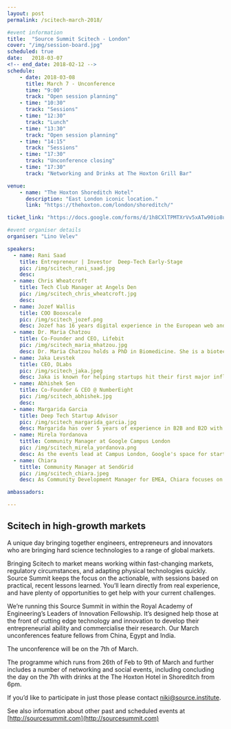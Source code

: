 ```yaml
---
layout: post
permalink: /scitech-march-2018/

#event information
title:  "Source Summit Scitech - London"
cover: "/img/session-board.jpg"
scheduled: true
date:   2018-03-07
<!-- end_date: 2018-02-12 -->
schedule:
    - date: 2018-03-08
      title: March 7 - Unconference
      time: "9:00"
      track: "Open session planning"
    - time: "10:30"
      track: "Sessions"
    - time: "12:30"
      track: "Lunch"
    - time: "13:30"
      track: "Open session planning"
    - time: "14:15"
      track: "Sessions"
    - time: "17:30"
      track: "Unconference closing"
    - time: "17:30"
      track: "Networking and Drinks at The Hoxton Grill Bar"

venue:
    - name: "The Hoxton Shoreditch Hotel"
      description: "East London iconic location."
      link: "https://thehoxton.com/london/shoreditch/"

ticket_link: "https://docs.google.com/forms/d/1h8CXlTPMTXrVv5xATw90io8uDFRE2QiloJJH2xC0sOE/edit"

#event organiser details
organiser: "Lino Velev"

speakers:
  - name: Rani Saad
    title: Entrepreneur | Investor  Deep-Tech Early-Stage
    pic: /img/scitech_rani_saad.jpg
    desc:
  - name: Chris Wheatcroft
    title: Tech Club Manager at Angels Den
    pic: /img/scitech_chris_wheatcroft.jpg
    desc:
  - name: Jozef Wallis  
    title: COO Booxscale 
    pic: /img/scitech_jozef.png
    desc: Jozef has 16 years digital experience in the European web and media industries, both in fixed and mobile communications. He is a serial Entrepreneur with 3 successful exits. Joseph is a UK and European market entry specialist, having built teams and established market presence for two leading US brands.
  - name: Dr. Maria Chatzou
    title: Co-Founder and CEO, Lifebit
    pic: /img/scitech_maria_mhatzou.jpg
    desc: Dr. Maria Chatzou holds a PhD in Biomedicine. She is a biotech innovator and expert in bioinformatics, medical informatics and high performance computing (HPC). She is also a passionate entrepreneur, who has already founded two companies - Innovation Forum Barcelona and the Techstars-backed Lifebit.
  - name: Jaka Levstek 
    title: CEO, DLabs
    pic: /img/scitech_jaka.jpeg
    desc: Jaka is known for helping startups hit their first major inflection point, through his focus on product design and development scalability.  He's a frequent speaker at UK and EU business schools, particularly Imperial College. Topics of expertise include digital marketing management, branding in early-stage companies, go-to-market strategies and entrepreneurial business.
  - name: Abhishek Sen
    title: Co-Founder & CEO @ NumberEight
    pic: /img/scitech_abhishek.jpg
    desc:
  - name: Margarida Garcia
    title: Deep Tech Startup Advisor
    pic: /img/scitech_margarida_garcia.jpg
    desc: Margarida has over 5 years of experience in B2B and B2D with a particular focus in deep tech. Recently, she has been helping Lifebit (www.lifebit-biotech.com) and ObjectBox (http://objectbox.io) with their fundraising and business strategy challenges. Prior to that she held multiple roles at source{d} (sourced.tech) and Tyba (https://tyba.com/) with a strong focus on rapidly scaling on-the-ground operations and execution, business development and fundraising.
  - name: Mirela Yordanova
    tittle: Community Manager at Google Campus London
    pic: /img/scitech_mirela_yordanova.png
    desc: As the events lead at Campus London, Google's space for startups, Mirela Yordanova produces a variety of tech-led events that allow entrepreneurs to connect, learn, and grow.  Prior to joining Campus London, Mirela worked at a FinTech and BigData startups.
  - name: Chiara
    tittle: Community Manager at SendGrid
    pic: /img/scitech_chiara.jpeg
    desc: As Community Development Manager for EMEA, Chiara focuses on building relationships with startups and accelerators across the EMEA region, and empowering entrepreneurs to grow their businesses through email. Chiara has been working within the startup ecosystem for several years, visiting over 200 European tech companies and being responsible for the UK market in her previous company, source{d}. Prior to this, Chiara worked in for an e-commerce startup where she was involved with Marketing, Sales and Customer Care.

ambassadors:

---
```

## Scitech in high-growth markets

A unique day bringing together engineers, entrepreneurs and innovators who are bringing hard science technologies to a range of global markets.

Bringing Scitech to market means working within fast-changing markets, regulatory circumstances, and adapting physical technologies quickly. Source Summit keeps the focus on the actionable, with sessions based on practical, recent lessons learned. You’ll learn directly from real experience, and have plenty of opportunities to get help with your current challenges.

We’re running this Source Summit in within the Royal Academy of Engineering’s Leaders of Innovation Fellowship. It’s designed help those at the front of cutting edge technology and innovation to develop their entrepreneurial ability and commercialise their research. Our March unconferences feature fellows from China, Egypt and India.

The unconference will be on the 7th of March.

The programme which runs from 26th of Feb to 9th of March and further includes a number of networking and social events, including concluding the day on the 7th with drinks at the The Hoxton Hotel in Shoreditch from 6pm.


If you’d like to participate in just those please contact [niki@source.institute](mailto:niki@source.institute).

See also information about other past and scheduled events at [http://sourcesummit.com](http://sourcesummit.com)
